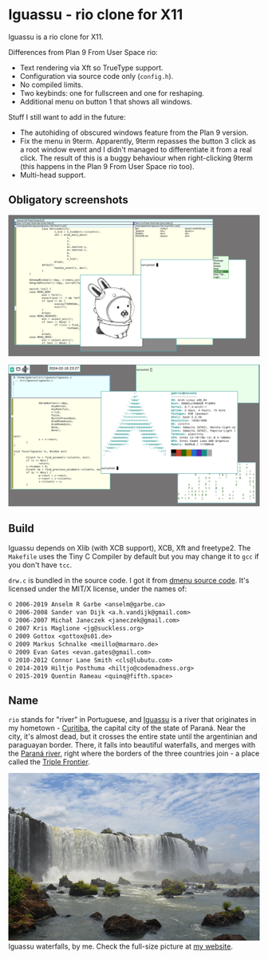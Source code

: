 # Iguassu - rio clone for X11

Iguassu is a rio clone for X11.

Differences from Plan 9 From User Space rio:  
- Text rendering via Xft so TrueType support.  
- Configuration via source code only (`config.h`).  
- No compiled limits.  
- Two keybinds: one for fullscreen and one for reshaping.  
- Additional menu on button 1 that shows all windows.  

Stuff I still want to add in the future:  
- The autohiding of obscured windows feature from the Plan 9 version.  
- Fix the menu in 9term. Apparently, 9term repasses the button 3 click as a root
  window event and I didn't managed to differentiate it from a real click. The
  result of this is a buggy behaviour when right-clicking 9term (this happens in
  the Plan 9 From User Space rio too).  
- Multi-head support.  

## Obligatory screenshots

![Iguassu Window Manager](screenshot.png)

![Iguassu Window Manager](screenshot2.png)

## Build

Iguassu depends on Xlib (with XCB support), XCB, Xft and freetype2. The
`Makefile` uses the Tiny C Compiler by default but you may change it to
`gcc` if you don't have `tcc`.

`drw.c` is bundled in the source code. I got it from [dmenu source
code](http://tools.suckless.org/dmenu/). It's licensed under the MIT/X license,
under the names of:

```
© 2006-2019 Anselm R Garbe <anselm@garbe.ca>
© 2006-2008 Sander van Dijk <a.h.vandijk@gmail.com>
© 2006-2007 Michał Janeczek <janeczek@gmail.com>
© 2007 Kris Maglione <jg@suckless.org>
© 2009 Gottox <gottox@s01.de>
© 2009 Markus Schnalke <meillo@marmaro.de>
© 2009 Evan Gates <evan.gates@gmail.com>
© 2010-2012 Connor Lane Smith <cls@lubutu.com>
© 2014-2019 Hiltjo Posthuma <hiltjo@codemadness.org>
© 2015-2019 Quentin Rameau <quinq@fifth.space>
```

## Name

`rio` stands for "river" in Portuguese, and
[Iguassu](https://en.wikipedia.org/wiki/Iguazu_River) is a river that originates
in my hometown - [Curitiba](https://en.wikipedia.org/wiki/Curitiba), the capital
city of the state of Paraná. Near the city, it's almost dead, but it crosses the
entire state until the argentinian and paraguayan border. There, it falls into
beautiful waterfalls, and merges with the [Paraná
river](https://en.wikipedia.org/wiki/Paran%C3%A1_River), right where the borders
of the three countries join - a place called the [Triple
Frontier](https://en.wikipedia.org/wiki/Triple_Frontier).

![Iguassu waterfalls](iguassu-waterfalls.jpg)
Iguassu waterfalls, by me. Check the full-size picture at [my
website](https://gboncoffee.github.io).
